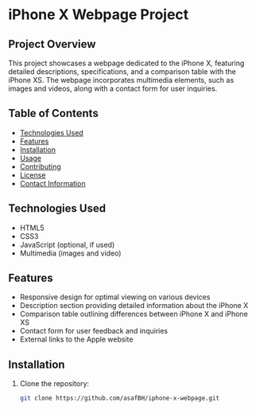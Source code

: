 # iPhone X Webpage Project

## Project Overview

This project showcases a webpage dedicated to the iPhone X, featuring detailed descriptions, specifications, and a comparison table with the iPhone XS. The webpage incorporates multimedia elements, such as images and videos, along with a contact form for user inquiries.

## Table of Contents

- [Technologies Used](#technologies-used)
- [Features](#features)
- [Installation](#installation)
- [Usage](#usage)
- [Contributing](#contributing)
- [License](#license)
- [Contact Information](#contact-information)

## Technologies Used

- HTML5
- CSS3
- JavaScript (optional, if used)
- Multimedia (images and video)

## Features

- Responsive design for optimal viewing on various devices
- Description section providing detailed information about the iPhone X
- Comparison table outlining differences between iPhone X and iPhone XS
- Contact form for user feedback and inquiries
- External links to the Apple website

## Installation

1. Clone the repository:
   ```bash
   git clone https://github.com/asafBH/iphone-x-webpage.git
